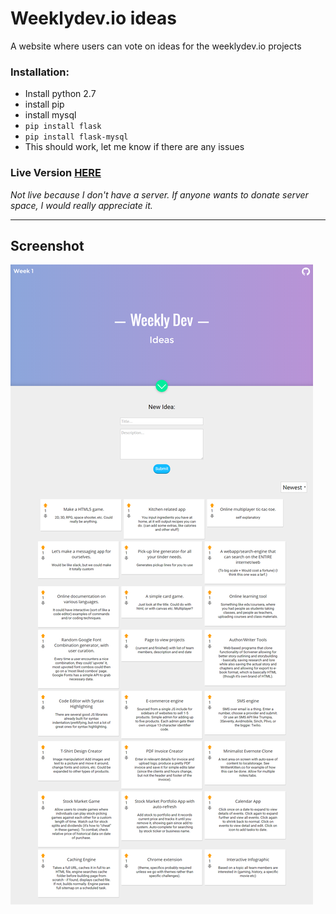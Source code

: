 # Weeklydev.io ideas
A website where users can vote on ideas for the weeklydev.io projects

### Installation:

 - Install python 2.7
 - install pip
 - install mysql
 - `pip install flask`
 - `pip install flask-mysql`
 - This should work, let me know if there are any issues


### Live Version [HERE][link]
*Not live because I don't have a server. If anyone wants to donate server space, I would really appreciate it.*
<!--
&nbsp;
Help me out with server costs:
[![Donate](https://www.paypalobjects.com/en_US/i/btn/btn_donate_SM.gif)](https://www.paypal.com/cgi-bin/webscr?cmd=_donations&business=6JKAEFS3WTTRA&lc=US&currency_code=USD&bn=PP%2dDonationsBF%3abtn_donate_SM%2egif%3aNonHosted) -->
***

## Screenshot
[![Website Screenshot](screenshot-new.png)][link]

[link]: http://weeklydev.io
